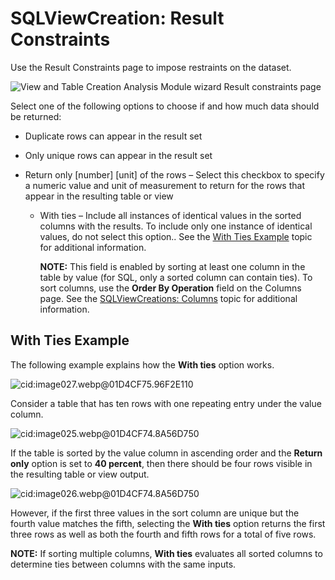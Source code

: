 # SQLViewCreation: Result Constraints

Use the Result Constraints page to impose restraints on the dataset.

![View and Table Creation Analysis Module wizard Result constraints page](/img/product_docs/accessanalyzer/admin/analysis/sqlviewcreation/resultconstraints.webp)

Select one of the following options to choose if and how much data should be returned:

- Duplicate rows can appear in the result set
- Only unique rows can appear in the result set
- Return only [number] [unit] of the rows – Select this checkbox to specify a numeric value and unit
  of measurement to return for the rows that appear in the resulting table or view

    - With ties – Include all instances of identical values in the sorted columns with the results.
      To include only one instance of identical values, do not select this option.. See the
      [With Ties Example](#with-ties-example) topic for additional information.

        **NOTE:** This field is enabled by sorting at least one column in the table by value (for
        SQL, only a sorted column can contain ties). To sort columns, use the **Order By Operation**
        field on the Columns page. See the [SQLViewCreations: Columns](/docs/accessanalyzer/12.0/admin/analysis/sqlviewcreation/columns.md) topic for
        additional information.

## With Ties Example

The following example explains how the **With ties** option works.

![cid:image027.webp@01D4CF75.96F2E110](/img/product_docs/accessanalyzer/admin/analysis/sqlviewcreation/examplefull.webp)

Consider a table that has ten rows with one repeating entry under the value column.

![cid:image025.webp@01D4CF74.8A56D750](/img/product_docs/accessanalyzer/admin/analysis/sqlviewcreation/examplereduced.webp)

If the table is sorted by the value column in ascending order and the **Return only** option is set
to **40 percent**, then there should be four rows visible in the resulting table or view output.

![cid:image026.webp@01D4CF74.8A56D750](/img/product_docs/accessanalyzer/admin/analysis/sqlviewcreation/examplereducedwithties.webp)

However, if the first three values in the sort column are unique but the fourth value matches the
fifth, selecting the **With ties** option returns the first three rows as well as both the fourth
and fifth rows for a total of five rows.

**NOTE:** If sorting multiple columns, **With ties** evaluates all sorted columns to determine ties
between columns with the same inputs.
